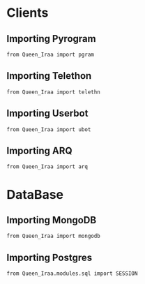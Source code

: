 # Clients
## Importing Pyrogram
```python3
from Queen_Iraa import pgram
```
## Importing Telethon
```python3
from Queen_Iraa import telethn
```
## Importing Userbot
```python3
from Queen_Iraa import ubot
```
## Importing ARQ
```python3
from Queen_Iraa import arq
```

# DataBase
## Importing MongoDB
```python3
from Queen_Iraa import mongodb
```
## Importing Postgres
```python3
from Queen_Iraa.modules.sql import SESSION
```
